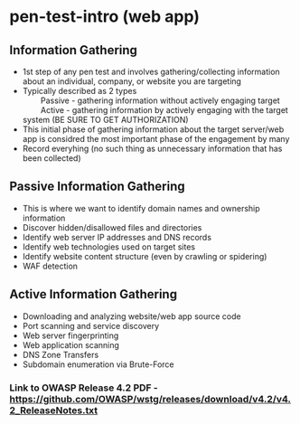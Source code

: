 # pen-test-intro (web app)
## Information Gathering
+ 1st step of any pen test and involves gathering/collecting information about an individual, company, or website you are targeting
+ Typically described as 2 types<br>
&nbsp; &nbsp; &nbsp; &nbsp; Passive - gathering information without actively engaging target<br>
&nbsp; &nbsp; &nbsp; &nbsp; Active - gathering information by actively engaging with the target system (BE SURE TO GET AUTHORIZATION)
+ This initial phase of gathering information about the target server/web app is considred the most important phase of the engagement by many
+ Record everyhing (no such thing as unnecessary information that has been collected)

## Passive Information Gathering
+ This is where we want to identify domain names and ownership information
+ Discover hidden/disallowed files and directories
+ Identify web server IP addresses and DNS records
+ Identify web technologies used on target sites
+ Identify website content structure (even by crawling or spidering)
+ WAF detection

## Active Information Gathering
+ Downloading and analyzing website/web app source code
+ Port scanning and service discovery
+ Web server fingerprinting
+ Web application scanning
+ DNS Zone Transfers
+ Subdomain enumeration via Brute-Force

### Link to OWASP Release 4.2 PDF - https://github.com/OWASP/wstg/releases/download/v4.2/v4.2_ReleaseNotes.txt


